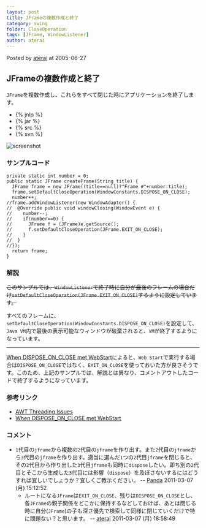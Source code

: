 ```yaml
---
layout: post
title: JFrameの複数作成と終了
category: swing
folder: CloseOperation
tags: [JFrame, WindowListener]
author: aterai
---
```


Posted by [aterai](http://terai.xrea.jp/aterai.html) at 2005-06-27

## JFrameの複数作成と終了
`JFrame`を複数作成し、これらをすべて閉じた時にアプリケーションを終了します。

- {% jnlp %}
- {% jar %}
- {% src %}
- {% svn %}

<!-- dummy comment line for breaking list -->

![screenshot](http://lh3.ggpht.com/_9Z4BYR88imo/TQTJey1HvEI/AAAAAAAAAUc/KdbEeHP-Ij0/s800/CloseOperation.png)

### サンプルコード
<pre class="prettyprint"><code>private static int number = 0;
public static JFrame createFrame(String title) {
  JFrame frame = new JFrame((title==null)?"Frame #"+number:title);
  frame.setDefaultCloseOperation(WindowConstants.DISPOSE_ON_CLOSE);
  number++;
//frame.addWindowListener(new WindowAdapter() {
//  @Override public void windowClosing(WindowEvent e) {
//    number--;
//    if(number==0) {
//      JFrame f = (JFrame)e.getSource();
//      f.setDefaultCloseOperation(JFrame.EXIT_ON_CLOSE);
//    }
//  }
//});
  return frame;
}
</code></pre>

### 解説
~~このサンプルでは、`WindowListener`で終了時に自分が最後のフレームの場合だけ`setDefaultCloseOperation(JFrame.EXIT_ON_CLOSE)`するように設定しています。~~

すべてのフレームに、`setDefaultCloseOperation(WindowConstants.DISPOSE_ON_CLOSE)`を設定して、`Java VM`内で最後の表示可能なウィンドウが破棄されると、`VM`が終了するようになっています。

- - - -
[When DISPOSE_ON_CLOSE met WebStart](http://www.pushing-pixels.org/?p=232)によると、`Web Start`で実行する場合は`DISPOSE_ON_CLOSE`ではなく、`EXIT_ON_CLOSE`を使っておいた方が良さそうです。このため、上記のサンプルでは、解説とは異なり、コメントアウトしたコードで終了するようになっています。

### 参考リンク
- [AWT Threading Issues](http://docs.oracle.com/javase/jp/6/api/java/awt/doc-files/AWTThreadIssues.html)
- [When DISPOSE_ON_CLOSE met WebStart](http://www.pushing-pixels.org/?p=232)

<!-- dummy comment line for breaking list -->

### コメント
- `1`代目の`jframe`から複数の`2`代目の`jframe`を作り出す。また`2`代目の`jframe`から`3`代目の`jframe`を作り出す。適当に選んだ`1`つの`2`代目`jframe`を閉じると、その`2`代目から作り出した`3`代目`jframe`も同時に`dispose`したい。即ち別の`2`代目とそこから生成した`3`代目には影響（`dispose`）を及ぼさないするにはどうすれば宜しいでしょうか？宜しくご教示ください。 -- [Panda](http://terai.xrea.jp/Panda.html) 2011-03-07 (月) 15:12:52
    - ルートになる`JFrame`は`EXIT_ON_CLOSE`、残りは`DISPOSE_ON_CLOSE`とし、各`JFrame`の親子関係をどこかに保持するなどしておけば、あとは閉じる時に自分(`JFrame`)の子も深さ優先で検索して同様に閉じていくだけで特に問題ない？と思います。   -- [aterai](http://terai.xrea.jp/aterai.html) 2011-03-07 (月) 18:58:49

<!-- dummy comment line for breaking list -->

